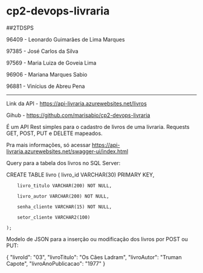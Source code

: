 # cp2-devops-livraria

##2TDSPS

96409 - Leonardo Guimarães de Lima Marques

97385 - José Carlos da Silva

97569 - Maria Luiza de Goveia Lima

96906 - Mariana Marques Sabio

96881 - Vinícius de Abreu Pena
________________________________________________________________________________________________________________

Link da API - https://api-livraria.azurewebsites.net/livros

Gihub - https://github.com/marisabio/cp2-devops-livraria

É um API Rest simples para o cadastro de livros de uma livraria. Requests GET, POST, PUT e DELETE mapeados.

Pra mais informações, só acessar https://api-livraria.azurewebsites.net/swagger-ui/index.html

Query para a tabela dos livros no SQL Server:

CREATE TABLE livro (
        livro_id VARCHAR(30) PRIMARY KEY,
	
        livro_titulo VARCHAR(200) NOT NULL,
	
        livro_autor VARCHAR(200) NOT NULL,
	
        senha_cliente VARCHAR(15) NOT NULL,
	
        setor_cliente VARCHAR2(100)
	
    );

Modelo de JSON para a inserção ou modificação dos livros por POST ou PUT:

{
	"livroId": "03",
	"livroTitulo": "Os Cães Ladram",
	"livroAutor": "Truman Capote",
	"livroAnoPublicacao": "1977"
}
